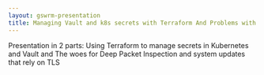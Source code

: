 ```yaml
---
layout: gswrm-presentation
title: Managing Vault and k8s secrets with Terraform And Problems with DPI and TLS
---
```


Presentation in 2 parts: Using Terraform to manage secrets in Kubernetes and Vault and The woes for Deep Packet Inspection and system updates that rely on TLS
